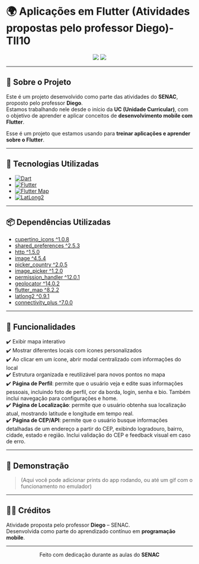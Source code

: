 # 🌍 Aplicações em Flutter (Atividades propostas pelo professor Diego)-TII10

<div align="center">
  <img src="https://img.shields.io/badge/Status-Em%20Desenvolvimento-blue?style=for-the-badge" />
  <img src="https://img.shields.io/badge/Plataforma-Mobile-green?style=for-the-badge" />
</div>

---

## 📘 Sobre o Projeto
Este é um projeto desenvolvido como parte das atividades do **SENAC**, proposto pelo professor **Diego**.  
Estamos trabalhando nele desde o início da **UC (Unidade Curricular)**, com o objetivo de aprender e aplicar conceitos de **desenvolvimento mobile com Flutter**.

Esse é um projeto que estamos usando para **treinar aplicações e aprender sobre o Flutter**.

---

## 🚀 Tecnologias Utilizadas

- [![Dart](https://img.shields.io/badge/Dart-0175C2?style=for-the-badge&logo=dart&logoColor=white)](https://dart.dev/)
- [![Flutter](https://img.shields.io/badge/Flutter-02569B?style=for-the-badge&logo=flutter&logoColor=white)](https://flutter.dev/)
- [![Flutter Map](https://img.shields.io/badge/Flutter_Map-0A192F?style=for-the-badge)](https://pub.dev/packages/flutter_map)
- [![LatLong2](https://img.shields.io/badge/LatLong2-333333?style=for-the-badge)](https://pub.dev/packages/latlong2)

---

## 📦 Dependências Utilizadas

- [cupertino_icons ^1.0.8](https://pub.dev/packages/cupertino_icons)  
- [shared_preferences ^2.5.3](https://pub.dev/packages/shared_preferences)  
- [http ^1.5.0](https://pub.dev/packages/http)  
- [image ^4.5.4](https://pub.dev/packages/image)  
- [picker_country ^2.0.5](https://pub.dev/packages/picker_country)  
- [image_picker ^1.2.0](https://pub.dev/packages/image_picker)  
- [permission_handler ^12.0.1](https://pub.dev/packages/permission_handler)  
- [geolocator ^14.0.2](https://pub.dev/packages/geolocator)  
- [flutter_map ^8.2.2](https://pub.dev/packages/flutter_map)  
- [latlong2 ^0.9.1](https://pub.dev/packages/latlong2)  
- [connectivity_plus ^7.0.0](https://pub.dev/packages/connectivity_plus)  

---

## 🎯 Funcionalidades

✔️ Exibir mapa interativo  
✔️ Mostrar diferentes locais com ícones personalizados  
✔️ Ao clicar em um ícone, abrir modal centralizado com informações do local  
✔️ Estrutura organizada e reutilizável para novos pontos no mapa  
✔️ **Página de Perfil**: permite que o usuário veja e edite suas informações pessoais, incluindo foto de perfil, cor da borda, login, senha e bio. Também inclui navegação para configurações e home.  
✔️ **Página de Localização**: permite que o usuário obtenha sua localização atual, mostrando latitude e longitude em tempo real.  
✔️ **Página de CEP/API**: permite que o usuário busque informações detalhadas de um endereço a partir do CEP, exibindo logradouro, bairro, cidade, estado e região. Inclui validação do CEP e feedback visual em caso de erro.
 

---

## 📱 Demonstração
> (Aqui você pode adicionar prints do app rodando, ou até um gif com o funcionamento no emulador)

---

## 👨‍🏫 Créditos
Atividade proposta pelo professor **Diego** – SENAC.  
Desenvolvida como parte do aprendizado contínuo em **programação mobile**.

---

<div align="center">

Feito com dedicação durante as aulas do **SENAC**  
</div>

